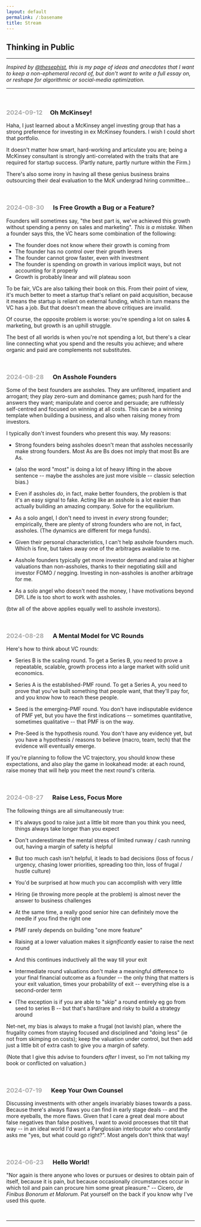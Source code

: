 ```yaml
---
layout: default
permalink: /:basename
title: Stream
---
```


## Thinking in Public

----

*Inspired by [@thesephist](https://x.com/thesephist), this is my page of ideas and anecdotes that I want to keep a non-ephemeral record of, but don't want to write a full essay on, or reshape for algorithmic or social-media optimization.*

----

<!--

<br/>

<h3> <span style="color:#A9A9A9;">2024-01-01</span> &emsp; Title </h3>

Text goes here.

-->


<br/>

<h3 id="post-0005"> <span style="color:#A9A9A9;">2024-09-12</span> &emsp;Oh McKinsey!</h3>

Haha, I just learned about a McKinsey angel investing group that has a strong preference for investing in ex McKinsey founders.  I wish I could short that portfolio.

It doesn't matter how smart, hard-working and articulate you are; 
being a McKinsey consultant is strongly anti-correlated with the traits that are required for startup success.  (Partly nature, partly nurture within the Firm.)

There's also some irony in having all these genius business brains outsourcing their deal evaluation to the McK undergrad hiring committee... 


<br/>

<h3 id="post-0005"> <span style="color:#A9A9A9;">2024-08-30</span> &emsp; Is Free Growth a Bug or a Feature? </h3>

Founders will sometimes say, "the best part is, we've achieved this growth without spending a penny on sales and marketing".  *This is a mistake.*  When a founder says this, the VC hears some combination of the following:

* The founder does not know where their growth is coming from  
* The founder has no control over their growth levers  
* The founder cannot grow faster, even with investment  
* The founder is spending on growth in various implicit ways, but not accounting for it properly  
* Growth is probably linear and will plateau soon  

To be fair, VCs are also talking their book on this.  From their point of view, it's much better to meet a startup that's reliant on paid acquisition, because it means the startup is reliant on external funding, which in turn means the VC has a job.  But that doesn't mean the above critiques are invalid.

Of course, the opposite problem is worse: you're spending a lot on sales & marketing, but growth is an uphill struggle.  

The best of all worlds is when you're not spending a lot, but there's a clear line connecting what you spend and the results you achieve; and where organic and paid are complements not substitutes.


<br/>

<h3 id="post-0004"> <span style="color:#A9A9A9;">2024-08-28</span> &emsp; On Asshole Founders </h3>

Some of the best founders are assholes.  They are unfiltered, impatient and arrogant; they play zero-sum and dominance games; push hard for the answers they want; manipulate and coerce and persuade; are ruthlessly self-centred and focused on winning at all costs.  This can be a winning template when building a business, and also when raising money from investors.

I typically don't invest founders who present this way.  My reasons:

* Strong founders being assholes doesn't mean that assholes necessarily make strong founders.  Most As are Bs does not imply that most Bs are As.  

* (also the word "most" is doing a lot of heavy lifting in the above sentence -- maybe the assholes are just more visible -- classic selection bias.)

* Even if assholes *do*, in fact, make better founders, the problem is that it's an easy signal to fake.  Acting like an asshole is a lot easier than actually building an amazing company.  Solve for the equilibrium. 

* As a solo angel, I don't need to invest in *every* strong founder; empirically, there are plenty of strong founders who are not, in fact, assholes.  (The dynamics are different for mega funds).

* Given their personal characteristics, I can't help asshole founders much.  Which is fine, but takes away one of the arbitrages available to me.

* Asshole founders typically get more investor demand and raise at higher valuations than non-assholes, thanks to their negotiating skill and investor FOMO / negging.  Investing in non-assholes is another arbitrage for me.

* As a solo angel who doesn't need the money, I have motivations beyond DPI.  Life is too short to work with assholes.

(btw all of the above applies equally well to asshole investors).


<br/>

<h3 id="post-0004"> <span style="color:#A9A9A9;">2024-08-28</span> &emsp; A Mental Model for VC Rounds </h3>

Here's how to think about VC rounds:

* Series B is the scaling round.  To get a Series B, you need to prove a repeatable, scalable, growth process into a large market with solid unit economics.  

* Series A is the established-PMF round.  To get a Series A, you need to prove that you've built something that people want, that they'll pay for, and you know how to reach these people.  

* Seed is the emerging-PMF round.  You don't have indisputable evidence of PMF yet, but you have the first indications -- sometimes quantitative, sometimes qualitative -- that PMF is on the way.  

* Pre-Seed is the hypothesis round.  You don't have any evidence yet, but you have a hypothesis / reasons to believe (macro, team, tech) that the evidence will eventually emerge.  

If you're planning to follow the VC trajectory, you should know these expectations, and also play the game in lookahead mode: at each round, raise money that will help you meet the next round's criteria.

<br/>

<h3 id="post-0003"> <span style="color:#A9A9A9;">2024-08-27</span> &emsp; Raise Less, Focus More</h3>

The following things are all simultaneously true:

* It's always good to raise just a little bit more than you think you need, things always take longer than you expect  

* Don't underestimate the mental stress of limited runway / cash running out, having a margin of safety is helpful  

* But too much cash isn't helpful, it leads to bad decisions (loss of focus / urgency, chasing lower priorities, spreading too thin, loss of frugal / hustle culture)  

* You'd be surprised at how much you can accomplish with very little  

* Hiring (ie throwing more people at the problem) is almost never the answer to business challenges  

* At the same time, a really good senior hire can definitely move the needle if you find the right one  

* PMF rarely depends on building "one more feature"  

* Raising at a lower valuation makes it *significantly* easier to raise the next round  

* And this continues inductively all the way till your exit  

* Intermediate round valuations don't make a meaningful difference to your final financial outcome as a founder -- the only thing that matters is your exit valuation, times your probability of exit -- everything else is a second-order term  

* (The exception is if you are able to "skip" a round entirely eg go from seed to series B -- but that's hard/rare and risky to build a strategy around  

Net-net, my bias is always to make a frugal (not lavish) plan, where the frugality comes from staying focused and disciplined and "doing less" (ie not from skimping on costs); keep the valuation under control, but then add just a little bit of extra cash to give you a margin of safety.

(Note that I give this advise to founders *after* I invest, so I'm not talking my book or conflicted on valuation.)



<br/>

<h3 id="post-0002"> <span style="color:#A9A9A9;">2024-07-19</span> &emsp; Keep Your Own Counsel </h3>

Discussing investments with other angels invariably biases towards a pass.  Because there's always flaws you can find in early stage deals -- and the more eyeballs, the more flaws.  Given that I care a great deal more about false negatives than false positives, I want to avoid processes that tilt that way -- in an ideal world I'd want a Panglossian interlocutor who constantly asks me "yes, but what could go right?".  Most angels don't think that way!




<br/>

<h3 id="post-0001"> <span style="color:#A9A9A9;">2024-06-23</span> &emsp; Hello World! </h3>

"Nor again is there anyone who loves or pursues or desires to obtain pain of itself, because it is pain, but because occasionally circumstances occur in which toil and pain can procure him some great pleasure." -- Cicero, *de Finibus Bonorum et Malorum*.  Pat yourself on the back if you know why I've used this quote.


<br/>

----

<br/>
<br/>
<br/>
